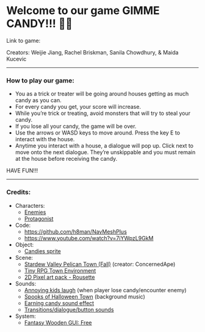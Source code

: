 # Welcome to our game GIMME CANDY!!! 🎃🍭
Link to game:      

Creators: Weijie Jiang, Rachel Briskman, Sanila Chowdhury, & Maida Kucevic

-----

### How to play our game:
* You as a trick or treater will be going around houses getting as much candy as you can. 
* For every candy you get, your score will increase.
* While you’re trick or treating, avoid monsters that will try to steal your candy.
* If you lose all your candy, the game will be over.
* Use the arrows or WASD keys to move around. Press the key E to interact with the house. 
* Anytime you interact with a house, a dialogue will pop up. Click next to move onto the next dialogue. They’re unskippable and you must remain at the house before receiving the candy.

HAVE FUN!!!

-----
### Credits:
* Characters:
  * [Enemies](https://elv-games.itch.io/free-retro-game-world-sprites)
  * [Protagonist](https://penzilla.itch.io/hooded-protagonist)
* Code:
  * https://github.com/h8man/NavMeshPlus
  * https://www.youtube.com/watch?v=7iYWpzL9GkM
* Object:
  * [Candies sprite](https://assetstore.unity.com/packages/2d/gui/icons/candies-sprite-118616)
* Scene:
  * [Stardew Valley Pelican Town (Fall)](https://www.spriters-resource.com/pc_computer/stardewvalley/sheet/88626/) (creator: ConcernedApe)
  * [Tiny RPG Town Environment](https://assetstore.unity.com/packages/2d/environments/tiny-rpg-town-environment-88293)
  * [2D Pixel art pack - Rousette](https://assetstore.unity.com/packages/2d/characters/2d-pixel-art-pack-rousette-167698)
* Sounds:
  * [Annoying kids laugh](https://www.youtube.com/watch?v=59hvBxukCdI) (when player lose candy/encounter enemy)
  * [Spooks of Halloween Town](https://www.youtube.com/watch?v=GDNumrX5HME) (background music)
  * [Earning candy sound effect](https://themushroomkingdom.net/media/sm64/wav#google_vignette)
  * [Transitions/dialogue/button sounds](https://assetstore.unity.com/packages/audio/sound-fx/free-casual-game-sfx-pack-54116)
* System:
  * [Fantasy Wooden GUI: Free](https://assetstore.unity.com/packages/2d/gui/fantasy-wooden-gui-free-103811)
